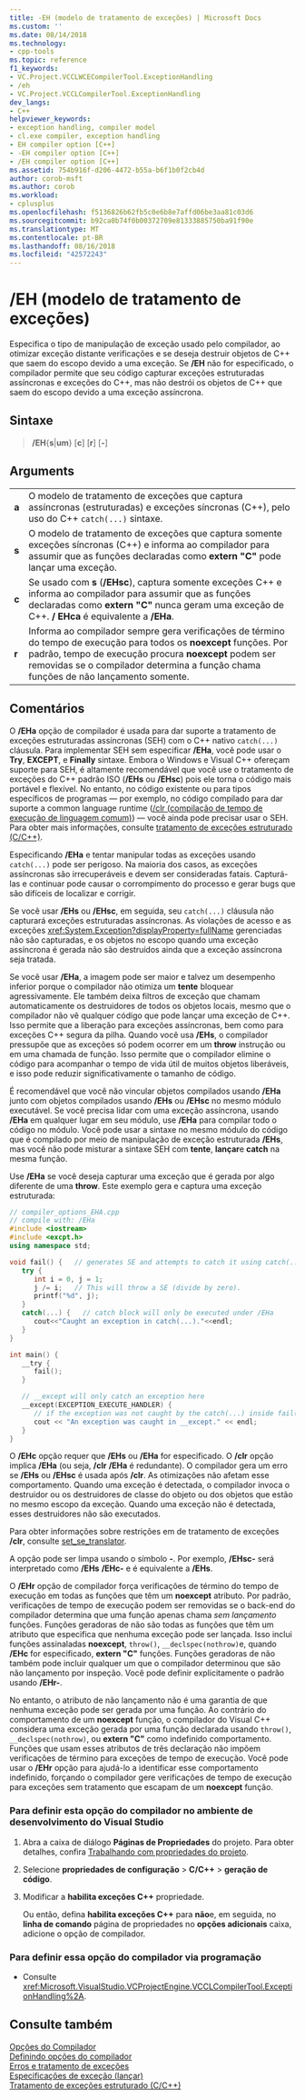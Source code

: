 ```yaml
---
title: -EH (modelo de tratamento de exceções) | Microsoft Docs
ms.custom: ''
ms.date: 08/14/2018
ms.technology:
- cpp-tools
ms.topic: reference
f1_keywords:
- VC.Project.VCCLWCECompilerTool.ExceptionHandling
- /eh
- VC.Project.VCCLCompilerTool.ExceptionHandling
dev_langs:
- C++
helpviewer_keywords:
- exception handling, compiler model
- cl.exe compiler, exception handling
- EH compiler option [C++]
- -EH compiler option [C++]
- /EH compiler option [C++]
ms.assetid: 754b916f-d206-4472-b55a-b6f1b0f2cb4d
author: corob-msft
ms.author: corob
ms.workload:
- cplusplus
ms.openlocfilehash: f5136826b62fb5c0e6b8e7affd06be3aa81c03d6
ms.sourcegitcommit: b92ca0b74f0b00372709e81333885750ba91f90e
ms.translationtype: MT
ms.contentlocale: pt-BR
ms.lasthandoff: 08/16/2018
ms.locfileid: "42572243"
---
```

# <a name="eh-exception-handling-model"></a>/EH (modelo de tratamento de exceções)

Especifica o tipo de manipulação de exceção usado pelo compilador, ao otimizar exceção distante verificações e se deseja destruir objetos de C++ que saem do escopo devido a uma exceção. Se **/EH** não for especificado, o compilador permite que seu código capturar exceções estruturadas assíncronas e exceções do C++, mas não destrói os objetos de C++ que saem do escopo devido a uma exceção assíncrona.

## <a name="syntax"></a>Sintaxe

> **/EH**{**s**|**um**} [**c**] [**r**] [**-**]

## <a name="arguments"></a>Arguments

|||
|-|-|
**a**|O modelo de tratamento de exceções que captura assíncronas (estruturadas) e exceções síncronas (C++), pelo uso do C++ `catch(...)` sintaxe.
**s**|O modelo de tratamento de exceções que captura somente exceções síncronas (C++) e informa ao compilador para assumir que as funções declaradas como **extern "C"** pode lançar uma exceção.
**c**|Se usado com **s** (**/EHsc**), captura somente exceções C++ e informa ao compilador para assumir que as funções declaradas como **extern "C"** nunca geram uma exceção de C++. **/ EHca** é equivalente a **/EHa**.
**r**|Informa ao compilador sempre gera verificações de término do tempo de execução para todos os **noexcept** funções. Por padrão, tempo de execução procura **noexcept** podem ser removidas se o compilador determina a função chama funções de não lançamento somente.

## <a name="remarks"></a>Comentários

O **/EHa** opção de compilador é usada para dar suporte a tratamento de exceções estruturadas assíncronas (SEH) com o C++ nativo `catch(...)` cláusula. Para implementar SEH sem especificar **/EHa**, você pode usar o **Try**, **EXCEPT**, e **Finally** sintaxe. Embora o Windows e Visual C++ ofereçam suporte para SEH, é altamente recomendável que você use o tratamento de exceções do C++ padrão ISO (**/EHs** ou **/EHsc**) pois ele torna o código mais portável e flexível. No entanto, no código existente ou para tipos específicos de programas — por exemplo, no código compilado para dar suporte a common language runtime ([/clr (compilação de tempo de execução de linguagem comum)](../../build/reference/clr-common-language-runtime-compilation.md)) — você ainda pode precisar usar o SEH. Para obter mais informações, consulte [tratamento de exceções estruturado (C/C++)](../../cpp/structured-exception-handling-c-cpp.md).

Especificando **/EHa** e tentar manipular todas as exceções usando `catch(...)` pode ser perigoso. Na maioria dos casos, as exceções assíncronas são irrecuperáveis e devem ser consideradas fatais. Capturá-las e continuar pode causar o corrompimento do processo e gerar bugs que são difíceis de localizar e corrigir.

Se você usar **/EHs** ou **/EHsc**, em seguida, seu `catch(...)` cláusula não capturará exceções estruturadas assíncronas. As violações de acesso e as exceções <xref:System.Exception?displayProperty=fullName> gerenciadas não são capturadas, e os objetos no escopo quando uma exceção assíncrona é gerada não são destruídos ainda que a exceção assíncrona seja tratada.

Se você usar **/EHa**, a imagem pode ser maior e talvez um desempenho inferior porque o compilador não otimiza um **tente** bloquear agressivamente. Ele também deixa filtros de exceção que chamam automaticamente os destruidores de todos os objetos locais, mesmo que o compilador não vê qualquer código que pode lançar uma exceção de C++. Isso permite que a liberação para exceções assíncronas, bem como para exceções C++ segura da pilha. Quando você usa **/EHs**, o compilador pressupõe que as exceções só podem ocorrer em um **throw** instrução ou em uma chamada de função. Isso permite que o compilador elimine o código para acompanhar o tempo de vida útil de muitos objetos liberáveis, e isso pode reduzir significativamente o tamanho de código.

É recomendável que você não vincular objetos compilados usando **/EHa** junto com objetos compilados usando **/EHs** ou **/EHsc** no mesmo módulo executável. Se você precisa lidar com uma exceção assíncrona, usando **/EHa** em qualquer lugar em seu módulo, use **/EHa** para compilar todo o código no módulo. Você pode usar a sintaxe no mesmo módulo do código que é compilado por meio de manipulação de exceção estruturada **/EHs**, mas você não pode misturar a sintaxe SEH com **tente**, **lançar**e **catch** na mesma função.

Use **/EHa** se você deseja capturar uma exceção que é gerada por algo diferente de uma **throw**. Este exemplo gera e captura uma exceção estruturada:

```cpp
// compiler_options_EHA.cpp
// compile with: /EHa
#include <iostream>
#include <excpt.h>
using namespace std;

void fail() {   // generates SE and attempts to catch it using catch(...)
   try {
      int i = 0, j = 1;
      j /= i;   // This will throw a SE (divide by zero).
      printf("%d", j);
   }
   catch(...) {   // catch block will only be executed under /EHa
      cout<<"Caught an exception in catch(...)."<<endl;
   }
}

int main() {
   __try {
      fail();
   }

   // __except will only catch an exception here
   __except(EXCEPTION_EXECUTE_HANDLER) {
      // if the exception was not caught by the catch(...) inside fail()
      cout << "An exception was caught in __except." << endl;
   }
}
```

O **/EHc** opção requer que **/EHs** ou **/EHa** for especificado. O **/clr** opção implica **/EHa** (ou seja, **/clr** **/EHa** é redundante). O compilador gera um erro se **/EHs** ou **/EHsc** é usada após **/clr**. As otimizações não afetam esse comportamento. Quando uma exceção é detectada, o compilador invoca o destruidor ou os destruidores de classe do objeto ou dos objetos que estão no mesmo escopo da exceção. Quando uma exceção não é detectada, esses destruidores não são executados.

Para obter informações sobre restrições em de tratamento de exceções **/clr**, consulte [set_se_translator](../../c-runtime-library/reference/set-se-translator.md).

A opção pode ser limpa usando o símbolo **-**. Por exemplo, **/EHsc-** será interpretado como **/EHs** **/EHc-** e é equivalente a **/EHs**.

O **/EHr** opção de compilador força verificações de término do tempo de execução em todas as funções que têm um **noexcept** atributo. Por padrão, verificações de tempo de execução podem ser removidas se o back-end do compilador determina que uma função apenas chama *sem lançamento* funções. Funções geradoras de não são todas as funções que têm um atributo que especifica que nenhuma exceção pode ser lançada. Isso inclui funções assinaladas **noexcept**, `throw()`, `__declspec(nothrow)`e, quando **/EHc** for especificado, **extern "C"** funções. Funções geradoras de não também pode incluir qualquer um que o compilador determinou que são não lançamento por inspeção. Você pode definir explicitamente o padrão usando **/EHr-**.

No entanto, o atributo de não lançamento não é uma garantia de que nenhuma exceção pode ser gerada por uma função. Ao contrário do comportamento de um **noexcept** função, o compilador do Visual C++ considera uma exceção gerada por uma função declarada usando `throw()`, `__declspec(nothrow)`, ou **extern "C"** como indefinido comportamento. Funções que usam esses atributos de três declaração não impõem verificações de término para exceções de tempo de execução. Você pode usar o **/EHr** opção para ajudá-lo a identificar esse comportamento indefinido, forçando o compilador gere verificações de tempo de execução para exceções sem tratamento que escapam de um **noexcept** função.

### <a name="to-set-this-compiler-option-in-the-visual-studio-development-environment"></a>Para definir esta opção do compilador no ambiente de desenvolvimento do Visual Studio

1. Abra a caixa de diálogo **Páginas de Propriedades** do projeto. Para obter detalhes, confira [Trabalhando com propriedades do projeto](../../ide/working-with-project-properties.md).

1. Selecione **propriedades de configuração** > **C/C++** > **geração de código**.

1. Modificar a **habilita exceções C++** propriedade.

   Ou então, defina **habilita exceções C++** para **não**e, em seguida, no **linha de comando** página de propriedades no **opções adicionais** caixa, adicione o opção de compilador.

### <a name="to-set-this-compiler-option-programmatically"></a>Para definir essa opção do compilador via programação

- Consulte <xref:Microsoft.VisualStudio.VCProjectEngine.VCCLCompilerTool.ExceptionHandling%2A>.

## <a name="see-also"></a>Consulte também

[Opções do Compilador](../../build/reference/compiler-options.md)  
[Definindo opções do compilador](../../build/reference/setting-compiler-options.md)  
[Erros e tratamento de exceções](../../cpp/errors-and-exception-handling-modern-cpp.md)  
[Especificações de exceção (lançar)](../../cpp/exception-specifications-throw-cpp.md)  
[Tratamento de exceções estruturado (C/C++)](../../cpp/structured-exception-handling-c-cpp.md)  
